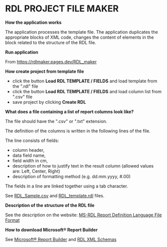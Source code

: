 # RDL PROJECT FILE MAKER

**How the application works**

The application processes the template file. The application duplicates the appropriate blocks of XML code, changes the content of elements in the block related to the structure of the RDL file.

**Run application**

From https://rdlmaker.pages.dev/RDL_maker

**How create project from template file**

- click the button **Load RDL TEMPLATE / FIELDS** and load template from the ".rdl" file
- click the button **Load RDL TEMPLATE / FIELDS** and load column list from ".csv" file 
- save project by clicking **Create RDL**

**What does a file containing a list of report columns look like?**

The file should have the ".csv" or ".txt" extension.

The definition of the columns is written in the following lines of the file.

The line consists of fields:
- column header,
- data field name,
- field width in cm,
- description of how to justify text in the result column (allowed values are: Left, Center, Right)
- description of formatting method (e.g. dd.mm.yyyy, #.00)

The fields in a line are linked together using a tab character.

See [RDL_Sample.csv](https://github.com/Jacek-Kaleta/RDL_maker/blob/main/RDL_Sample.csv) and [RDL_template.rdl](https://github.com/Jacek-Kaleta/RDL_maker/blob/main/RDL_Template.rdl) files.

**Description of the structure of the RDL file**

See the description on the website: [MS-RDL Report Definition Language File Format](https://learn.microsoft.com/en-us/openspecs/sql_server_protocols/ms-rdl/53287204-7cd0-4bc9-a5cd-d42a5925dca1)

**How to download Microsoft® Report Builder**

See [Microsoft® Report Builder](https://www.microsoft.com/en-us/download/details.aspx?id=53613)  and [RDL XML Schemas](https://learn.microsoft.com/en-us/openspecs/sql_server_protocols/ms-rdl/4299384a-e826-4f69-bb06-f56d37155197)
